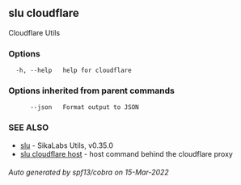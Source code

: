 ## slu cloudflare

Cloudflare Utils

### Options

```
  -h, --help   help for cloudflare
```

### Options inherited from parent commands

```
      --json   Format output to JSON
```

### SEE ALSO

* [slu](slu.md)	 - SikaLabs Utils, v0.35.0
* [slu cloudflare host](slu_cloudflare_host.md)	 - host command behind the cloudflare proxy

###### Auto generated by spf13/cobra on 15-Mar-2022
